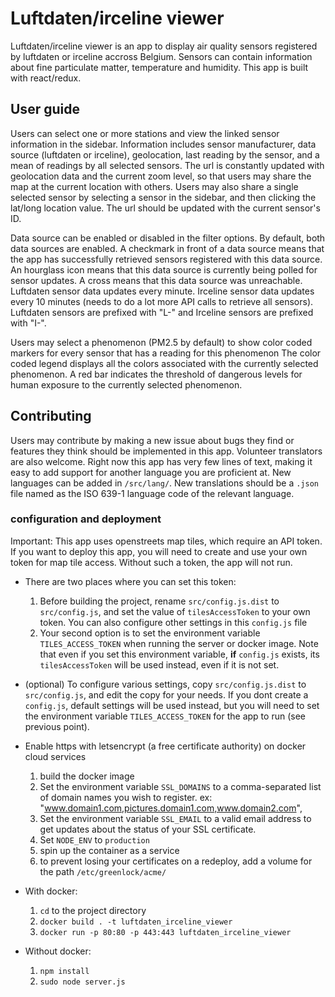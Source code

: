 # Luftdaten/irceline viewer

Luftdaten/irceline viewer is an app to display air quality sensors registered by luftdaten or irceline accross Belgium. Sensors can contain information about fine particulate matter, temperature and humidity.
This app is built with react/redux.

## User guide

Users can select one or more stations and view the linked sensor information in the sidebar. Information includes sensor manufacturer, data source (luftdaten or irceline), geolocation, last reading by the sensor, and a mean of readings by all selected sensors.
The url is constantly updated with geolocation data and the current zoom level, so that users may share the map at the current location with others. Users may also share a single selected sensor by selecting a sensor in the sidebar, and then clicking the lat/long location value. The url should be updated with the current sensor's ID.

Data source can be enabled or disabled in the filter options. By default, both data sources are enabled.
A checkmark in front of a data source means that the app has successfully retrieved sensors registered with this data source.
An hourglass icon means that this data source is currently being polled for sensor updates.
A cross means that this data source was unreachable.
Luftdaten sensor data updates every minute.
Irceline sensor data updates every 10 minutes (needs to do a lot more API calls to retrieve all sensors).
Luftdaten sensors are prefixed with "L-" and Irceline sensors are prefixed with "I-".

Users may select a phenomenon (PM2.5 by default) to show color coded markers for every sensor that has a reading for this phenomenon
The color coded legend displays all the colors associated with the currently selected phenomenon. A red bar indicates the threshold of dangerous levels for human exposure to the currently selected phenomenon.

## Contributing

Users may contribute by making a new issue about bugs they find or features they think should be implemented in this app.
Volunteer translators are also welcome. Right now this app has very few lines of text, making it easy to add support for another language you are proficient at. New languages can be added in `/src/lang/`. New translations should be a `.json` file named as the ISO 639-1 language code of the relevant language.

### configuration and deployment

Important: This app uses openstreets map tiles, which require an API token. If you want to deploy this app, you will need to create and use your own token for map tile access. Without such a token, the app will not run.

* There are two places where you can set this token:
    1. Before building the project, rename `src/config.js.dist` to `src/config.js`, and set the value of `tilesAccessToken` to your own token. You can also configure other settings in this `config.js` file
    2. Your second option is to set the environment variable `TILES_ACCESS_TOKEN` when running the server or docker image. Note that even if you set this environment variable, **if** `config.js` exists, its `tilesAccessToken` will be used instead, even if it is not set.

* (optional) To configure various settings, copy `src/config.js.dist` to `src/config.js`, and edit the copy for your needs. If you dont create a `config.js`, default settings will be used instead, but you will need to set the environment variable `TILES_ACCESS_TOKEN` for the app to run (see previous point).

* Enable https with letsencrypt (a free certificate authority) on docker cloud services

    1. build the docker image
    2. Set the environment variable `SSL_DOMAINS` to a comma-separated list of domain names you wish to register. ex: "www.domain1.com,pictures.domain1.com,www.domain2.com",
    3. Set the environment variable `SSL_EMAIL` to a valid email address to get updates about the status of your SSL certificate.
    4. Set `NODE_ENV` to `production`
    5. spin up the container as a service
    6. to prevent losing your certificates on a redeploy, add a volume for the path `/etc/greenlock/acme/`

* With docker:
    1. `cd` to the project directory
    2. `docker build . -t luftdaten_irceline_viewer`
    3. `docker run -p 80:80 -p 443:443 luftdaten_irceline_viewer`

* Without docker:
    1. `npm install`
    2. `sudo node server.js`